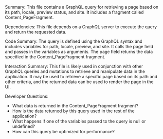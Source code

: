Summary:
This file contains a GraphQL query for retrieving a page based on its path, locale, preview status, and site. It includes a fragment called Content_PageFragment.

Dependencies:
This file depends on a GraphQL server to execute the query and return the requested data.

Code Summary:
The query is defined using the GraphQL syntax and includes variables for path, locale, preview, and site. It calls the page field and passes in the variables as arguments. The page field returns the data specified in the Content_PageFragment fragment.

Interaction Summary:
This file is likely used in conjunction with other GraphQL queries and mutations to retrieve and manipulate data in the application. It may be used to retrieve a specific page based on its path and other criteria, and the returned data can be used to render the page in the UI.

Developer Questions:
- What data is returned in the Content_PageFragment fragment?
- How is the data returned by this query used in the rest of the application?
- What happens if one of the variables passed to the query is null or undefined?
- How can this query be optimized for performance?